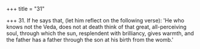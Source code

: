 +++
title = "31"

+++
31. If he says that, (let him reflect on the following verse): 'He who knows not the Veda, does not at death think of that great, all-perceiving soul, through which the sun, resplendent with brilliancy, gives warmth, and the father has a father through the son at his birth from the womb.'
